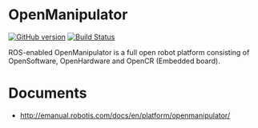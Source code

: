 # OpenManipulator

[![GitHub version](https://badge.fury.io/gh/ROBOTIS-GIT%2Fopen_manipulator.svg)](https://badge.fury.io/gh/ROBOTIS-GIT%2Fopen_manipulator) [![Build Status](https://travis-ci.org/ROBOTIS-GIT/open_manipulator.svg?branch=master)](https://travis-ci.org/ROBOTIS-GIT/open_manipulator)

ROS-enabled OpenManipulator is a full open robot platform consisting of OpenSoftware​, OpenHardware and OpenCR (Embedded board).

# Documents
- http://emanual.robotis.com/docs/en/platform/openmanipulator/